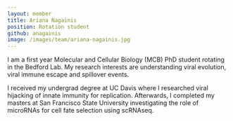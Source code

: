 ```yaml
---
layout: member
title: Ariana Nagainis
position: Rotation student
github: anagainis
image: /images/team/ariana-nagainis.jpg
---
```


I am a first year Molecular and Cellular Biology (MCB) PhD student rotating in the Bedford Lab. My research interests are understanding viral evolution, viral immune escape and spillover events.

I received my undergrad degree at UC Davis where I researched viral hijacking of innate immunity for replication. Afterwards, I completed my masters at San Francisco State University investigating the role of microRNAs for cell fate selection using scRNAseq.
